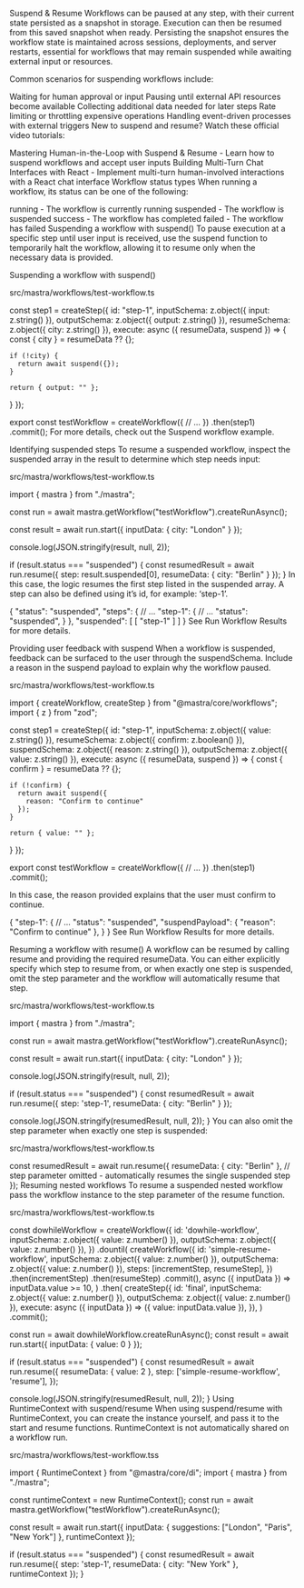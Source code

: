 Suspend & Resume
Workflows can be paused at any step, with their current state persisted as a snapshot in storage. Execution can then be resumed from this saved snapshot when ready. Persisting the snapshot ensures the workflow state is maintained across sessions, deployments, and server restarts, essential for workflows that may remain suspended while awaiting external input or resources.

Common scenarios for suspending workflows include:

Waiting for human approval or input
Pausing until external API resources become available
Collecting additional data needed for later steps
Rate limiting or throttling expensive operations
Handling event-driven processes with external triggers
New to suspend and resume? Watch these official video tutorials:

Mastering Human-in-the-Loop with Suspend & Resume  - Learn how to suspend workflows and accept user inputs
Building Multi-Turn Chat Interfaces with React  - Implement multi-turn human-involved interactions with a React chat interface
Workflow status types
When running a workflow, its status can be one of the following:

running - The workflow is currently running
suspended - The workflow is suspended
success - The workflow has completed
failed - The workflow has failed
Suspending a workflow with suspend()
To pause execution at a specific step until user input is received, use the ⁠suspend function to temporarily halt the workflow, allowing it to resume only when the necessary data is provided.

Suspending a workflow with suspend()

src/mastra/workflows/test-workflow.ts

const step1 = createStep({
  id: "step-1",
  inputSchema: z.object({
    input: z.string()
  }),
  outputSchema: z.object({
    output: z.string()
  }),
  resumeSchema: z.object({
    city: z.string()
  }),
  execute: async ({ resumeData, suspend }) => {
    const { city } = resumeData ?? {};
 
    if (!city) {
      return await suspend({});
    }
 
    return { output: "" };
  }
});
 
export const testWorkflow = createWorkflow({
  // ...
})
  .then(step1)
  .commit();
For more details, check out the Suspend workflow example.

Identifying suspended steps
To resume a suspended workflow, inspect the suspended array in the result to determine which step needs input:

src/mastra/workflows/test-workflow.ts

import { mastra } from "./mastra";
 
const run = await mastra.getWorkflow("testWorkflow").createRunAsync();
 
const result = await run.start({
  inputData: {
    city: "London"
  }
});
 
console.log(JSON.stringify(result, null, 2));
 
if (result.status === "suspended") {
  const resumedResult = await run.resume({
    step: result.suspended[0],
    resumeData: {
      city: "Berlin"
    }
  });
}
In this case, the logic resumes the first step listed in the suspended array. A step can also be defined using it’s id, for example: ‘step-1’.

{
  "status": "suspended",
  "steps": {
    // ...
    "step-1": {
      // ...
      "status": "suspended",
    }
  },
  "suspended": [
    [
      "step-1"
    ]
  ]
}
See Run Workflow Results for more details.

Providing user feedback with suspend
When a workflow is suspended, feedback can be surfaced to the user through the suspendSchema. Include a reason in the suspend payload to explain why the workflow paused.

src/mastra/workflows/test-workflow.ts

import { createWorkflow, createStep } from "@mastra/core/workflows";
import { z } from "zod";
 
const step1 = createStep({
  id: "step-1",
  inputSchema: z.object({
    value: z.string()
  }),
  resumeSchema: z.object({
    confirm: z.boolean()
  }),
  suspendSchema: z.object({
    reason: z.string()
  }),
  outputSchema: z.object({
    value: z.string()
  }),
  execute: async ({ resumeData, suspend }) => {
    const { confirm } = resumeData ?? {};
 
    if (!confirm) {
      return await suspend({
        reason: "Confirm to continue"
      });
    }
 
    return { value: "" };
  }
});
 
export const testWorkflow = createWorkflow({
  // ...
})
  .then(step1)
  .commit();
 
In this case, the reason provided explains that the user must confirm to continue.

{
  "step-1": {
    // ...
    "status": "suspended",
    "suspendPayload": {
      "reason": "Confirm to continue"
    },
  }
}
See Run Workflow Results for more details.

Resuming a workflow with resume()
A workflow can be resumed by calling resume and providing the required resumeData. You can either explicitly specify which step to resume from, or when exactly one step is suspended, omit the step parameter and the workflow will automatically resume that step.

src/mastra/workflows/test-workflow.ts

import { mastra } from "./mastra";
 
const run = await mastra.getWorkflow("testWorkflow").createRunAsync();
 
const result = await run.start({
   inputData: {
    city: "London"
  }
});
 
console.log(JSON.stringify(result, null, 2));
 
if (result.status === "suspended") {
  const resumedResult = await run.resume({
    step: 'step-1',
    resumeData: {
      city: "Berlin"
    }
  });
 
  console.log(JSON.stringify(resumedResult, null, 2));
}
You can also omit the step parameter when exactly one step is suspended:

src/mastra/workflows/test-workflow.ts

const resumedResult = await run.resume({
  resumeData: {
    city: "Berlin"
  },
  // step parameter omitted - automatically resumes the single suspended step
});
Resuming nested workflows
To resume a suspended nested workflow pass the workflow instance to the step parameter of the resume function.

src/mastra/workflows/test-workflow.ts

const dowhileWorkflow = createWorkflow({
  id: 'dowhile-workflow',
  inputSchema: z.object({ value: z.number() }),
  outputSchema: z.object({ value: z.number() }),
})
  .dountil(
    createWorkflow({
      id: 'simple-resume-workflow',
      inputSchema: z.object({ value: z.number() }),
      outputSchema: z.object({ value: z.number() }),
      steps: [incrementStep, resumeStep],
    })
      .then(incrementStep)
      .then(resumeStep)
      .commit(),
    async ({ inputData }) => inputData.value >= 10,
  )
  .then(
    createStep({
      id: 'final',
      inputSchema: z.object({ value: z.number() }),
      outputSchema: z.object({ value: z.number() }),
      execute: async ({ inputData }) => ({ value: inputData.value }),
    }),
  )
  .commit();
 
const run = await dowhileWorkflow.createRunAsync();
const result = await run.start({ inputData: { value: 0 } });
 
if (result.status === "suspended") {
  const resumedResult = await run.resume({
    resumeData: { value: 2 },
    step: ['simple-resume-workflow', 'resume'],
  });
 
  console.log(JSON.stringify(resumedResult, null, 2));
}
Using RuntimeContext with suspend/resume
When using suspend/resume with RuntimeContext, you can create the instance yourself, and pass it to the start and resume functions. RuntimeContext is not automatically shared on a workflow run.

src/mastra/workflows/test-workflow.tss

import { RuntimeContext } from "@mastra/core/di";
import { mastra } from "./mastra";
 
const runtimeContext = new RuntimeContext();
const run = await mastra.getWorkflow("testWorkflow").createRunAsync();
 
const result = await run.start({
  inputData: { suggestions: ["London", "Paris", "New York"] },
  runtimeContext
});
 
if (result.status === "suspended") {
  const resumedResult = await run.resume({
    step: 'step-1',
    resumeData: { city: "New York" },
    runtimeContext
  });
}
